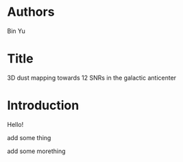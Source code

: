 # Authors
Bin Yu

# Title
3D dust mapping towards 12 SNRs in the galactic anticenter

# Introduction
Hello! 

add some thing

add some morething
